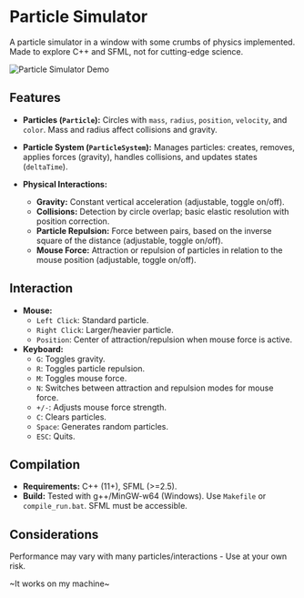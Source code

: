 # Particle Simulator

A particle simulator in a window with some crumbs of physics implemented. Made to explore C++ and SFML, not for cutting-edge science.

![Particle Simulator Demo](gravacao.gif)

## Features

*   **Particles (`Particle`):**
    Circles with `mass`, `radius`, `position`, `velocity`, and `color`. Mass and radius affect collisions and gravity.

*   **Particle System (`ParticleSystem`):**
    Manages particles: creates, removes, applies forces (gravity), handles collisions, and updates states (`deltaTime`).

*   **Physical Interactions:**
    *   **Gravity:** Constant vertical acceleration (adjustable, toggle on/off).
    *   **Collisions:** Detection by circle overlap; basic elastic resolution with position correction.
    *   **Particle Repulsion:** Force between pairs, based on the inverse square of the distance (adjustable, toggle on/off).
    *   **Mouse Force:** Attraction or repulsion of particles in relation to the mouse position (adjustable, toggle on/off).

## Interaction

*   **Mouse:**
    *   `Left Click`: Standard particle.
    *   `Right Click`: Larger/heavier particle.
    *   `Position`: Center of attraction/repulsion when mouse force is active.
*   **Keyboard:**
    *   `G`: Toggles gravity.
    *   `R`: Toggles particle repulsion.
    *   `M`: Toggles mouse force.
    *   `N`: Switches between attraction and repulsion modes for mouse force.
    *   `+/-`: Adjusts mouse force strength.
    *   `C`: Clears particles.
    *   `Space`: Generates random particles.
    *   `ESC`: Quits.

## Compilation

*   **Requirements:** C++ (11+), SFML (>=2.5).
*   **Build:** Tested with g++/MinGW-w64 (Windows). Use `Makefile` or `compile_run.bat`. SFML must be accessible.

## Considerations

Performance may vary with many particles/interactions - Use at your own risk.

~It works on my machine~
